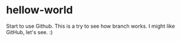 # hellow-world
Start to use Github.
This is a try to see how branch works.
I might like GitHub, let's see. :)
